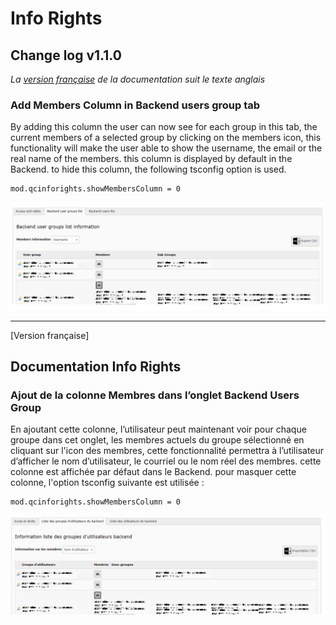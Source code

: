 # Info Rights
## Change log  v1.1.0

*La [version française](#documentation-info-rights) de la documentation suit le texte anglais*
### Add Members Column in Backend users group tab
By adding this column the user can now see for each group in this tab, the current members of a selected group by clicking on the members icon,
this functionality will make the user able to show the username, the email or the real name of the members.
this column is displayed by default in the Backend.
to hide this column, the following tsconfig option is used.

    mod.qcinforights.showMembersColumn = 0

![Main functionality](Documentation/Images/show-groups-members.jpg)

-----------
[Version française]
## Documentation Info Rights
### Ajout de la colonne Membres dans l’onglet Backend Users Group
En ajoutant cette colonne, l’utilisateur peut maintenant voir pour chaque groupe dans cet onglet, les membres actuels du groupe sélectionné en cliquant sur l'icon des membres,
cette fonctionnalité permettra à l’utilisateur d’afficher le nom d’utilisateur, le courriel ou le nom réel des membres.
cette colonne est affichée par défaut dans le Backend.
pour masquer cette colonne, l'option tsconfig suivante est utilisée :

    mod.qcinforights.showMembersColumn = 0

![Main functionality](Documentation/Images/show-members-groups-fr.jpg)
